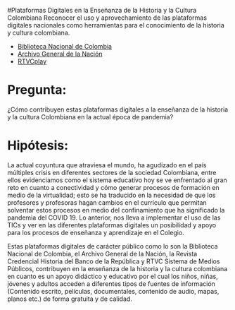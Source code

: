 #Plataformas Digitales  en la Enseñanza de la Historia y la Cultura Colombiana
Reconocer el uso y aprovechamiento de las plataformas digitales nacionales como herramientas para el conocimiento de la historia y cultura colombiana. 

- [Biblioteca Nacional de Colombia](https://catalogoenlinea.bibliotecanacional.gov.co/client/es_ES/bd)
- [Archivo General de la Nación](https://www.archivogeneral.gov.co/consulte/fondos-documentales)
- [RTVCplay](https://www.rtvcplay.co/)

# Pregunta: 

¿Cómo contribuyen estas plataformas digitales a la enseñanza de la historia y la cultura Colombiana en la actual época de pandemia?

# Hipótesis:

La actual coyuntura que atraviesa el mundo, ha agudizado en el país múltiples crisis en diferentes sectores de la sociedad Colombiana, entre ellos evidenciamos como el sistema educativo hoy se ve enfrentado al gran reto en cuanto a conectividad y cómo generar procesos de formación en medio de la virtualidad; esto se ha traducido en la necesidad de que los profesores y profesoras hagan cambios en el currículo que permitan solventar estos procesos en medio del confinamiento que ha significado la pandemia del COVID 19. Lo anterior, nos lleva a implementar el uso de las TICs y ver en las diferentes plataformas digitales un posibilidad y apoyo  para los procesos de enseñanza y aprendizaje en el Colegio.

Estas plataformas digitales de carácter público como lo son la Biblioteca Nacional de Colombia, el Archivo General de la Nación, la Revista Credencial Historia del Banco de la República y RTVC Sistema de Medios Públicos, contribuyen en la enseñanza de la historia y la cultura colombiana en cuanto es un apoyo didáctico y educativo por el cual los niños, niñas, jóvenes y adultos acceden a diferentes tipos de fuentes de información (Contenido escrito, películas, documentales, contenido de audio, mapas, planos etc.) de forma gratuita y de calidad.
